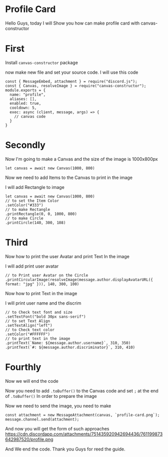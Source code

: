 # Profile Card

Hello Guys, today I will Show you how can make profile card with canvas-constructor

# First

Install `canvas-constructor` package

now make new file and set your source code. I will use this code
```
const { MessageEmbed, attachment } = require("discord.js");
const { Canvas, resolveImage } = require("canvas-constructor");
module.exports = {
  name: "profile",
  aliases: [],
  enabled: true,
  cooldown: 5,
  exec: async (client, message, args) => {
    // canvas code
  } 
}
```

# Secondly

Now I'm going to make a Canvas and the size of the image is 1000x800px 

```
let canvas = await new Canvas(1000, 800)
```

Now we need to add Items to the Canvas to print in the image

I will add Rectangle to image
```
let canvas = await new Canvas(1000, 800)
// to set the Item Color
.setColor("#333")
// to make Rectangle
.printRectangle(0, 0, 1000, 800)
// to make Circle
.printCircle(140, 300, 108)
```

# Third

Now how to print the user Avatar and print Text In the image

I will add print user avatar
```
// to Print user Avatar on the Circle
.printCircularImage(resolveImage(message.author.displayAvatarURL({ format: "jpg" })), 140, 300, 100)
```

Now how to print Text in the image

I will print user name and the discrim
```
// to Check text font and size
.setTextFont("bold 30px sans-serif")
// to set Text Align
.setTextAlign("left")
// to Check text color
.setColor("#FFFFFF")
// to print text in the image
.printText(`Name: ${message.author.username}`, 310, 350)
.printText(`#: ${message.author.discriminator}`, 310, 410)
```

# Fourthly

Now we will end the code

Now you need to add `.toBuffer()` to the Canvas code and set `;` at the end of `.toBuffer()` In order to prepare the image

Now we need to send the image, you need to make
```
const attachment = new MessageAttachment(canvas, `profile-card.png`);
message.channel.send(attachment);
```
And now you will get the form of such approaches
https://cdn.discordapp.com/attachments/751435920942694436/761199873642987520/profile.png

And We end the code.
Thank you Guys for reed the guide.
